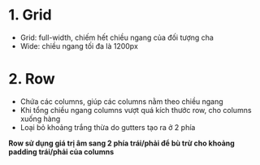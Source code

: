 # 1. Grid

- Grid: full-width, chiếm hết chiều ngang của đối tượng cha
- Wide: chiều ngang tối đa là 1200px

# 2. Row

- Chứa các columns, giúp các columns nằm theo chiều ngang
- Khi tổng chiều ngang columns vượt quá kích thước row, cho columns xuống hàng
- Loại bỏ khoảng trắng thừa do gutters tạo ra ở 2 phía

**Row sử dụng giá trị âm sang 2 phía trái/phải để bù trừ cho khoảng padding trái/phải của columns**
